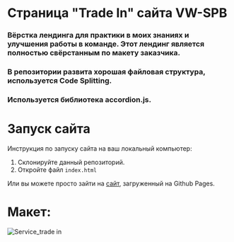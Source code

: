# Страница "Trade In" сайта VW-SPB
### Вёрстка лендинга для практики в моих знаниях и улучшения работы в команде. Этот лендинг является полностью свёрстанным по макету заказчика. 
### В репозитории развита хорошая файловая структура, используется Code Splitting.
### Используется библиотека accordion.js.

# Запуск сайта
Инструкция по запуску сайта на ваш локальный компьютер:
   1. Склонируйте данный репозиторий.
   2. Откройте файл ```index.html```
   
Или вы можете просто зайти на [сайт](kriswis.github.io/VW-SPB-Service-trade-in/), загруженный на Github Pages.
# Макет:
![Service_trade in](https://github.com/KrisWis/VW-SPB-Service-trade-in/assets/94256853/832e4315-a201-433b-a55f-56f0c3644772)
